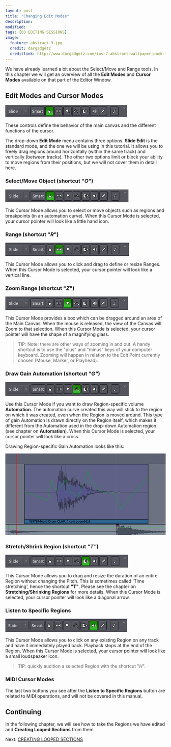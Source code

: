 ```yaml
---
layout: post
title: "Changing Edit Modes"
description:
modified: 
tags: [03 EDITING SESSIONS]
image:
  feature: abstract-3.jpg
  credit: dargadgetz
  creditlink: http://www.dargadgetz.com/ios-7-abstract-wallpaper-pack-for-iphone-5-and-ipod-touch-retina/
---
```


We have already learned a bit about the Select/Move and Range tools. In
this chapter we will get an overview of all the **Edit Modes** and
**Cursor Modes** available on that part of the Editor Window.

## Edit Modes and Cursor Modes

![Ardour Edit Modes](../images/Ardour3_Edit_Modes_Cursor_Modes.png)

These controls define the behavior of the main canvas and the different
functions of the cursor.

The drop-down **Edit Mode** menu contains three options. **Slide Edit**
is the standard mode, and the one we will be using in this tutorial. It
allows you to freely drag regions around horizontally (within the same
track) and vertically (between tracks). The other two options limit or
block your ability to move regions from their positions, but we will not
cover them in detail here.

### Select/Move Object (shortcut "*O*")

![O](../images/Ardour3_EditModes_O.png)

This Cursor Mode allows you to select or move objects such as regions
and breakpoints (in an automation curve). When this Cursor Mode is
selected, your cursor pointer will look like a little hand icon.

### Range (shortcut "*R*")

![R](../images/Ardour3_EditModes_R.png)

This Cursor Mode allows you to click and drag to define or resize
Ranges.  When this Cursor Mode is selected, your cursor pointer will
look like a vertical line.

### Zoom Range (shortcut "*Z*")

![Z](../images/Ardour3_EditModes_Z.png)

This Cursor Mode provides a box which can be dragged around an area of
the Main Canvas. When the mouse is released, the view of the Canvas will
Zoom to that selection. When this Cursor Mode is selected, your cursor
pointer will have the shape of a magnifying glass.

> TIP: Note: there are other ways of zooming in and out. A handy shortcut is
to use the "plus" and "minus" keys of your computer keyboard. Zooming
will happen in relation to the Edit Point currently chosen (Mouse,
Marker, or Playhead).

### **Draw Gain Automation** (shortcut *"G"*)

![G](../images/Ardour3_EditModes_G.png)

Use this Cursor Mode if you want to draw Region-specific volume
**Automation**. The automation curve created this way will stick to the
region on which it was created, even when the Region is moved around.
This type of gain Automation is drawn directly on the Region itself,
which makes it different from the Automation used in the drop-down
Automation region (see chapter on **Automation**). When this Cursor Mode
is selected, your cursor pointer will look like a cross.

Drawing Region-specific Gain Automation looks like this:

![G2](../images/Ardour3_EditModes_G_2.png)

### **Stretch/Shrink Region** (shortcut *"T"*)

![T](../images/Ardour3_EditModes_T.png)

This Cursor Mode allows you to drag and resize the duration of an entire
Region without changing the Pitch. This is sometimes called 'Time
stretching', hence the shortcut **"T"**. Please see the chapter on
**Stretching/Shrinking Regions** for more details. When this Cursor Mode
is selected, your cursor pointer will look like a diagonal arrow.

### **Listen to Specific Regions**

![Audition](../images/Ardour3_EditModes_Audition.png)

This Cursor Mode allows you to click on any existing Region on any track
and have it immediately played back. Playback stops at the end of the
Region. When this Cursor Mode is selected, your cursor pointer will look
like a small loudspeaker icon.

> TIP: quickly audition a selected Region with the shortcut "*H*".

### MIDI Cursor Modes

The last two buttons you see after the **Listen to Specific Regions**
button are related to MIDI operations, and will not be covered in this
manual.

## Continuing

In the following chapter, we will see how to take the Regions we have
edited and **Creating Looped Sections** from them.

Next: [CREATING LOOPED SECTIONS](../creating-looped-sections)
